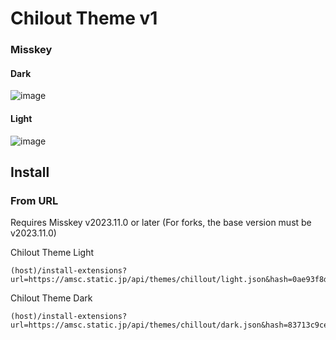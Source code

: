 # Chilout Theme v1
### Misskey
#### Dark
![image](https://github.com/user-attachments/assets/15c62ff6-9d9f-4c0e-a96c-07eb3164eab2)
#### Light
![image](https://github.com/user-attachments/assets/ddbbb05c-a1c8-4dc5-9c2f-7d4997ca4918)
## Install
### From URL
Requires Misskey v2023.11.0 or later (For forks, the base version must be v2023.11.0)

Chilout Theme Light
```
(host)/install-extensions?url=https://amsc.static.jp/api/themes/chillout/light.json&hash=0ae93f8d5fc8ad3331a2b7ffd1ff7b44e7715c43476104ad772b36ab3eb21e4039c13120e6f10aa2aa29ed2f355de2951b0384371101051f0c601965ab8fe5a9
```

Chilout Theme Dark
```
(host)/install-extensions?url=https://amsc.static.jp/api/themes/chillout/dark.json&hash=83713c9ce6714d7fb6eeafd69a387418b8fcfdb2d4b9f7c763ece2e4fed5ff33b81ffeaa687692b8b3539a45c8effae801c3ec38851ada9450e6b00bd61d6397
```
